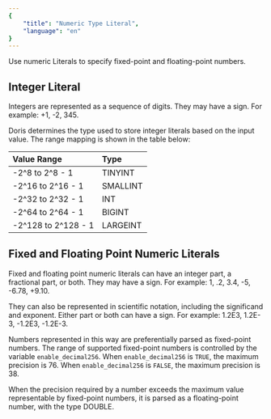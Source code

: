 ```yaml
---
{
    "title": "Numeric Type Literal",
    "language": "en"
}
---
```


Use numeric Literals to specify fixed-point and floating-point numbers.

## Integer Literal

Integers are represented as a sequence of digits. They may have a sign. For example: +1, -2, 345.

Doris determines the type used to store integer literals based on the input value. The range mapping is shown in the table below:

| Value Range         | Type     |
| :------------------ | :------- |
| -2^8 to 2^8 - 1     | TINYINT  |
| -2^16 to 2^16 - 1   | SMALLINT |
| -2^32 to 2^32 - 1   | INT      |
| -2^64 to 2^64 - 1   | BIGINT   |
| -2^128 to 2^128 - 1 | LARGEINT |

## Fixed and Floating Point Numeric Literals

Fixed and floating point numeric literals can have an integer part, a fractional part, or both. They may have a sign. For example: 1, .2, 3.4, -5, -6.78, +9.10.

They can also be represented in scientific notation, including the significand and exponent. Either part or both can have a sign. For example: 1.2E3, 1.2E-3, -1.2E3, -1.2E-3.

Numbers represented in this way are preferentially parsed as fixed-point numbers. The range of supported fixed-point numbers is controlled by the variable `enable_decimal256`. When `enable_decimal256` is `TRUE`, the maximum precision is 76. When `enable_decimal256` is `FALSE`, the maximum precision is 38.

When the precision required by a number exceeds the maximum value representable by fixed-point numbers, it is parsed as a floating-point number, with the type DOUBLE.
